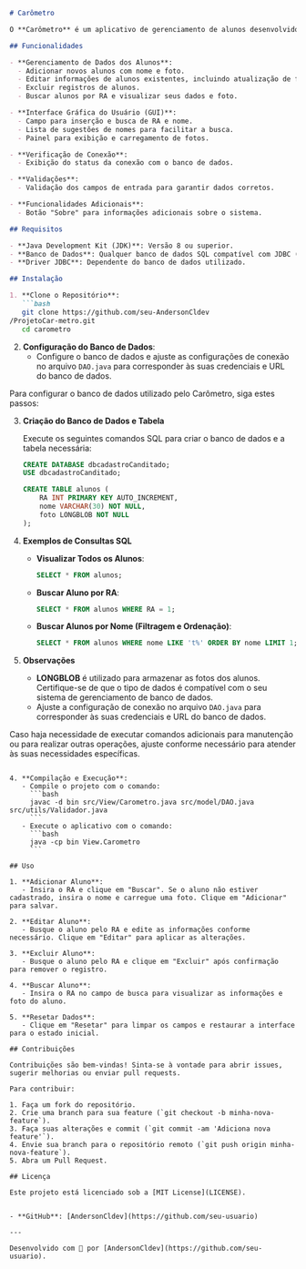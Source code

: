 ```markdown
# Carômetro

O **Carômetro** é um aplicativo de gerenciamento de alunos desenvolvido em Java, utilizando a biblioteca Swing para a interface gráfica e JDBC para manipulação de banco de dados. O sistema permite adicionar, editar, buscar e excluir registros de alunos, além de armazenar e visualizar fotos associadas.

## Funcionalidades

- **Gerenciamento de Dados dos Alunos**:
  - Adicionar novos alunos com nome e foto.
  - Editar informações de alunos existentes, incluindo atualização de foto.
  - Excluir registros de alunos.
  - Buscar alunos por RA e visualizar seus dados e foto.

- **Interface Gráfica do Usuário (GUI)**:
  - Campo para inserção e busca de RA e nome.
  - Lista de sugestões de nomes para facilitar a busca.
  - Painel para exibição e carregamento de fotos.

- **Verificação de Conexão**:
  - Exibição do status da conexão com o banco de dados.

- **Validações**:
  - Validação dos campos de entrada para garantir dados corretos.

- **Funcionalidades Adicionais**:
  - Botão "Sobre" para informações adicionais sobre o sistema.

## Requisitos

- **Java Development Kit (JDK)**: Versão 8 ou superior.
- **Banco de Dados**: Qualquer banco de dados SQL compatível com JDBC (por exemplo, MySQL, PostgreSQL).
- **Driver JDBC**: Dependente do banco de dados utilizado.

## Instalação

1. **Clone o Repositório**:
   ```bash
   git clone https://github.com/seu-AndersonCldev
/ProjetoCar-metro.git
   cd carometro
   ```

2. **Configuração do Banco de Dados**:
   - Configure o banco de dados e ajuste as configurações de conexão no arquivo `DAO.java` para corresponder às suas credenciais e URL do banco de dados.

Para configurar o banco de dados utilizado pelo Carômetro, siga estes passos:

3. **Criação do Banco de Dados e Tabela**

   Execute os seguintes comandos SQL para criar o banco de dados e a tabela necessária:

   ```sql
   CREATE DATABASE dbcadastroCanditado;
   USE dbcadastroCanditado;

   CREATE TABLE alunos (
       RA INT PRIMARY KEY AUTO_INCREMENT,
       nome VARCHAR(30) NOT NULL,
       foto LONGBLOB NOT NULL
   );
   ```

4. **Exemplos de Consultas SQL**

   - **Visualizar Todos os Alunos**:
     ```sql
     SELECT * FROM alunos;
     ```

   - **Buscar Aluno por RA**:
     ```sql
     SELECT * FROM alunos WHERE RA = 1;
     ```

   - **Buscar Alunos por Nome (Filtragem e Ordenação)**:
     ```sql
     SELECT * FROM alunos WHERE nome LIKE 't%' ORDER BY nome LIMIT 1;
     ```

5. **Observações**

   - **LONGBLOB** é utilizado para armazenar as fotos dos alunos. Certifique-se de que o tipo de dados é compatível com o seu sistema de gerenciamento de banco de dados.
   - Ajuste a configuração de conexão no arquivo `DAO.java` para corresponder às suas credenciais e URL do banco de dados.

Caso haja necessidade de executar comandos adicionais para manutenção ou para realizar outras operações, ajuste conforme necessário para atender às suas necessidades específicas.
```

4. **Compilação e Execução**:
   - Compile o projeto com o comando:
     ```bash
     javac -d bin src/View/Carometro.java src/model/DAO.java src/utils/Validador.java
     ```
   - Execute o aplicativo com o comando:
     ```bash
     java -cp bin View.Carometro
     ```

## Uso

1. **Adicionar Aluno**:
   - Insira o RA e clique em "Buscar". Se o aluno não estiver cadastrado, insira o nome e carregue uma foto. Clique em "Adicionar" para salvar.

2. **Editar Aluno**:
   - Busque o aluno pelo RA e edite as informações conforme necessário. Clique em "Editar" para aplicar as alterações.

3. **Excluir Aluno**:
   - Busque o aluno pelo RA e clique em "Excluir" após confirmação para remover o registro.

4. **Buscar Aluno**:
   - Insira o RA no campo de busca para visualizar as informações e foto do aluno.

5. **Resetar Dados**:
   - Clique em "Resetar" para limpar os campos e restaurar a interface para o estado inicial.

## Contribuições

Contribuições são bem-vindas! Sinta-se à vontade para abrir issues, sugerir melhorias ou enviar pull requests. 

Para contribuir:

1. Faça um fork do repositório.
2. Crie uma branch para sua feature (`git checkout -b minha-nova-feature`).
3. Faça suas alterações e commit (`git commit -am 'Adiciona nova feature'`).
4. Envie sua branch para o repositório remoto (`git push origin minha-nova-feature`).
5. Abra um Pull Request.

## Licença

Este projeto está licenciado sob a [MIT License](LICENSE).


- **GitHub**: [AndersonCldev](https://github.com/seu-usuario)

---

Desenvolvido com 💙 por [AndersonCldev](https://github.com/seu-usuario).
```
